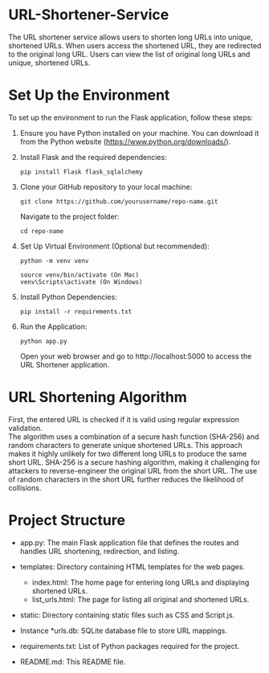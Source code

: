 # URL-Shortener-Service

The URL shortener service allows users to shorten long URLs into unique, shortened URLs. When users access the shortened URL, they are redirected to the original long URL. Users can view the list of original long URLs and unique, shortened URLs.

# Set Up the Environment 

To set up the environment to run the Flask application, follow these steps: 
1. Ensure you have Python installed on your machine. You can download it from the Python website (https://www.python.org/downloads/).

2. Install Flask and the required dependencies: <br>

    ``` pip install Flask flask_sqlalchemy ```

3. Clone your GitHub repository to your local machine: <br>

    ``` git clone https://github.com/yourusername/repo-name.git ``` <br>
    
   Navigate to the project folder: <br>
   
   ``` cd repo-name ```

4. Set Up Virtual Environment (Optional but recommended): <be>

   ``` python -m venv venv ```  <br>
   
   ``` source venv/bin/activate (On Mac)  ``` <br>
   ``` venv\Scripts\activate (On Windows) ``` <br>

5. Install Python Dependencies: <be>

   ``` pip install -r requirements.txt ```

6. Run the Application: <br>

   ``` python app.py  ``` <br>
   
   Open your web browser and go to http://localhost:5000 to access the URL Shortener application.

# URL Shortening Algorithm 

First, the entered URL is checked if it is valid using regular expression validation. <br>
The algorithm uses a combination of a secure hash function (SHA-256) and random characters to generate unique shortened URLs. This approach makes it highly unlikely for two different long URLs to produce the same short URL. SHA-256 is a secure hashing algorithm, making it challenging for attackers to reverse-engineer the original URL from the short URL. The use of random characters in the short URL further reduces the likelihood of collisions.


# Project Structure

* app.py: The main Flask application file that defines the routes and handles URL shortening, redirection, and listing.
  
* templates: Directory containing HTML templates for the web pages. 
    * index.html: The home page for entering long URLs and displaying shortened URLs. 
    * list_urls.html: The page for listing all original and shortened URLs. 

* static: Directory containing static files such as CSS and Script.js.
  
* Instance
    *urls.db: SQLite database file to store URL mappings.
  
* requirements.txt: List of Python packages required for the project.
  
* README.md: This README file. 

